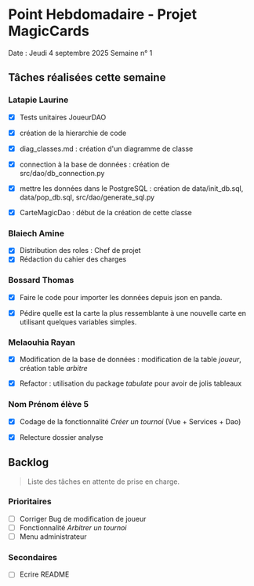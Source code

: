 # Point Hebdomadaire - Projet MagicCards

Date : Jeudi 4 septembre 2025
Semaine n° 1

## Tâches réalisées cette semaine

### Latapie Laurine

- [x] Tests unitaires JoueurDAO
- [x] création de la hierarchie de code
- [x] diag_classes.md : création d'un diagramme de classe
- [x] connection à la base de données : création de src/dao/db_connection.py
- [x] mettre les données dans le PostgreSQL : création de data/init_db.sql, data/pop_db.sql, src/dao/generate_sql.py 
- [x] CarteMagicDao : début de la création de cette classe


###  Blaiech Amine

- [x] Distribution des roles : Chef de projet
- [x] Rédaction du cahier des charges

### Bossard Thomas

- [x] Faire le code pour importer les données depuis json en panda.
- [x] Pédire quelle est la carte la plus ressemblante à une nouvelle carte en utilisant quelques variables simples.


### Melaouhia Rayan

- [x] Modification de la base de données : modification de la table *joueur*, création table *arbitre*
- [x] Refactor : utilisation du package *tabulate* pour avoir de jolis tableaux


### Nom Prénom élève 5

- [x] Codage de la fonctionnalité *Créer un tournoi* (Vue + Services + Dao)
- [x] Relecture dossier analyse


## Backlog

> Liste des tâches en attente de prise en charge.

### Prioritaires

- [ ] Corriger Bug de modification de joueur
- [ ] Fonctionnalité *Arbitrer un tournoi*
- [ ] Menu administrateur

### Secondaires

- [ ] Ecrire README
